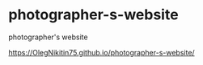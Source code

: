 # photographer-s-website
photographer's website


https://OlegNikitin75.github.io/photographer-s-website/
